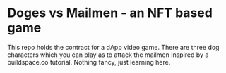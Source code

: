 # Doges vs Mailmen - an NFT based game

This repo holds the contract for a dApp video game.
There are three dog characters which you can play as to attack the mailmen
Inspired by a buildspace.co tutorial. Nothing fancy, just learning here.